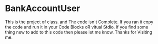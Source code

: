 # BankAccountUser
This is the project of class.
and The code isn't Complete.
If you ran it copy the code and run it in your Code Blocks oR vitual Stdio.
If you find some thing new to add to this code then please let me know.
Thanks for Visiting me.
